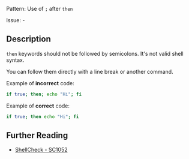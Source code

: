 Pattern: Use of `;` after `then`

Issue: -

## Description

`then` keywords should not be followed by semicolons. It's not valid shell syntax.

You can follow them directly with a line break or another command.

Example of **incorrect** code:

```sh
if true; then; echo "Hi"; fi
```

Example of **correct** code:

```sh
if true; then echo "Hi"; fi
```

## Further Reading

* [ShellCheck - SC1052](https://github.com/koalaman/shellcheck/wiki/SC1052)
